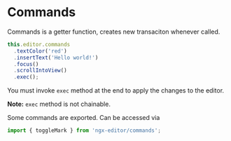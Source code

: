 # Commands

Commands is a getter function, creates new transaciton whenever called.

```ts
this.editor.commands
  .textColor('red')
  .insertText('Hello world!')
  .focus()
  .scrollIntoView()
  .exec();
```

You must invoke `exec` method at the end to apply the changes to the editor.

**Note:** `exec` method is not chainable.

Some commands are exported. Can be accessed via

```ts
import { toggleMark } from 'ngx-editor/commands';
```
